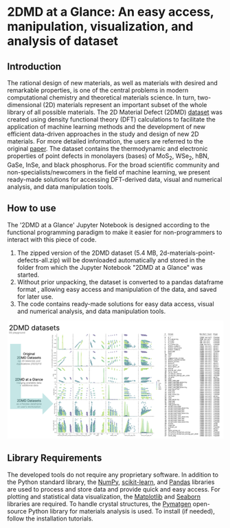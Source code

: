# 2DMD at a Glance: An easy access, manipulation, visualization, and analysis of dataset

## Introduction
The rational design of new materials, as well as materials with desired and remarkable properties, is one of the central problems in modern computational chemistry and theoretical materials science. 
In turn, two-dimensional (2D) materials represent an important subset of the whole library of all possible materials.
The 2D Material Defect (2DMD) [dataset](https://rolos.com/open/2d-materials-point-defects/)  was created using density functional theory (DFT) calculations to facilitate the application of machine learning methods and the development of new efficient data-driven approaches in the study and design of new 2D materials.
For more detailed information, the users are referred to the original [paper](https://www.nature.com/articles/s41699-023-00369-1).
The dataset contains the thermodynamic and electronic properties of point defects in monolayers (bases) of MoS<sub>2</sub>, WSe<sub>2</sub>, hBN, GaSe, InSe, and black phosphorus.
For the broad scientific community and non-specialists/newcomers in the field of machine learning, we present ready-made solutions for accessing DFT-derived data, visual and numerical analysis, and data manipulation tools.

## How to use
The '2DMD at a Glance' Jupyter Notebook is designed according to the functional programming paradigm to make it easier for non-programmers to interact with this piece of code.
1) The zipped version of the 2DMD dataset (5.4 MB, 2d-materials-point-defects-all.zip) will be downloaded automatically and stored in the folder from which the Jupyter Notebook "2DMD at a Glance" was started.
2) Without prior unpacking, the dataset is converted to a pandas dataframe format , allowing easy access and manipulation of the data, and saved for later use.
3) The code contains ready-made solutions for easy data access, visual and numerical analysis, and data manipulation tools.

![pipeline](figures/pipeline.png)

## Library Requirements
The developed tools do not require any proprietary software. 
In addition to the Python standard library, the [NumPy](https://numpy.org/), [scikit-learn](https://scikit-learn.org), and [Pandas](https://pandas.pydata.org/) libraries are used to process and store data and provide quick and easy access. 
For plotting and statistical data visualization, the [Matplotlib](https://matplotlib.org/) and [Seaborn](https://seaborn.pydata.org/) libraries are required. 
To handle crystal structures, the [Pymatgen](https://pymatgen.org/) open-source Python library for materials analysis is used.
To install (if needed), follow the installation tutorials.
